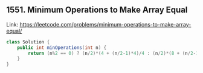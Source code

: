 ## 1551. Minimum Operations to Make Array Equal
Link: https://leetcode.com/problems/minimum-operations-to-make-array-equal/

```java
class Solution {
    public int minOperations(int n) {
        return (n%2 == 0) ? (n/2)*(4 + (n/2-1)*4)/4 : (n/2)*(8 + (n/2-1)*4)/4;
    }
}

```